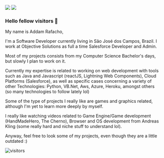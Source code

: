 
[![](https://img.shields.io/badge/LinkedIn-addamrafacho-blue)](https://www.linkedin.com/in/addam-rafacho/)
[![](https://img.shields.io/badge/Gmail-addamcaue%40gmail.com-red)](mailto:addamcaue@gmail.com)
<!-- [![](https://img.shields.io/badge/Telegram-%40ayushkumar__25-blue)](https://t.me/ayushkumar_25) -->


### Hello fellow visitors 👋

My name is Addam Rafacho,

I'm a Software Developer currently living in São José dos Campos, Brazil. I work at Objective Solutions as full a time Salesforce Developer and Admin.

Most of my projects consists from my Computer Science Bachelor's days, but slowly I plan to work on it.

Currently my expertise is related to working on web development with tools such as Java and Javascript (reactJS, Lightning Web Components), Cloud Platforms (Salesforce), as well as specific cases concerning a variety of other Technologies: Python, VB.Net, Aws, Azure, Heroku, amongst others (so many technologies to follow lately lol)

Some of the type of projects I really like are games and graphics related, although I'm yet to learn more deeply by myself.

<!-- You will see in my list of repos very different types of projects, but some that I liked where the ones with Processing and otber -->

I really like watching videos related to Game Engine/Game development (HandMadeHero, The Cherno), Browser and OS development from Andreas Kling (some really hard and niche stuff to understand lol).

Anyway, feel free to look some of my projects, even though they are a little outdated :)


<!--
## About Me:
#### Always curious to learn cutting edge technology. A bit enthusiast towards web development. Competitive coding and motor sports boost my adrenaline. <br> <br>


### ⚒   My Development Toolbelt

- 🔭 I’m currently working on ...
- 👯 I’m looking to collaborate on ...
- 🌱 I’m currently learning ...
-->

<!--
Here are some ideas to get you started:

- 🤔 I’m looking for help with ...
- 💬 Ask me about ...
- 📫 How to reach me: ...
- 😄 Pronouns: ...
- ⚡ Fun fact: ...
-->


<!-- TO make screenshot of your code, copy below link:  
https://carbon.now.sh/ -->


![visitors](https://visitor-badge.glitch.me/badge?page_id=addamc.addamc) <br>
<!--[![HitCount](http://hits.dwyl.com/ayushkumar-25/ayushkumar-25/ayushkumar-25.svg)](http://hits.dwyl.com/ayushkumar-25/ayushkumar-25/ayushkumar-25) <br>

[![forthebadge](https://forthebadge.com/images/badges/built-with-love.svg)](https://forthebadge.com)

---

⭐️ From [@ayushkumar-25](https://github.com/ayushkumar-25)
-->

<!-- TO make screenshot of your code, copy below link:  
https://carbon.now.sh/ -->
